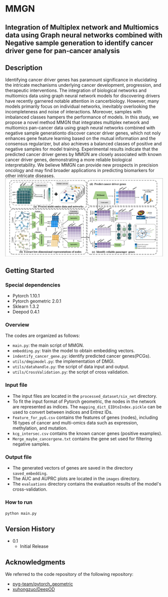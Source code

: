# MMGN

## **Integration of Multiplex network and Multiomics data using Graph neural networks combined with Negative sample generation to identify cancer driver gene for pan-cancer analysis**

## Description

Identifying cancer driver genes has paramount significance in elucidating the intricate mechanisms underlying cancer development, progression, and therapeutic interventions. The integration of biological networks and multiomics data using graph neural network models for discovering drivers have recently garnered notable attention in cancerbiology. However, many models primarily focus on individual networks, inevitably overlooking the incompleteness and noise of interactions. Moreover, samples with imbalanced classes hampers the performance of models. In this study, we propose a novel method MMGN that integrates multiplex network and multiomics pan-cancer data using graph neural networks combined with negative sample generationto discover cancer driver genes, which not noly enhances gene feature learning based on the mutual information and the consensus regularizer, but also achieves a balanced classes of positive and negative samples for model training. Experimental results indicate that the predicted cancer driver genes by MMGN are closely associated with known cancer driver genes, demonstrating a more reliable biological interpretability. We believe MMGN can provide new prospects in precision oncology and may find broader applications in predicting biomarkers for other intricate diseases.&#x20;
![Mainframe](figure/MainFrame_ver5.png)


## Getting Started

### Special dependencies

*   Pytorch 1.10.1
*   Pytorch geometric 2.0.1
*   Sklearn 1.3.2
*   Deepod 0.4.1

### Overview

The codes are organized as follows:&#x20;

*   `main.py`: the main script of MMGN.
*   `embedding.py`: train the model to obtain embedding vectors.
*   `indentify_cancer_gene.py`: identify predicted cancer genes(PCGs).
*   `utils/dmgimodel.py`: the implementation of DMGI.&#x20;
*   `utils/datahandle.py`: the script of data input and output.
*   `utils/CrossValidation.py`: the script of cross validation.

### Input file

*   The input files are located in the `processed_dataset/six_net` directory.
*   To fit the input format of Pytorch geometric, the nodes in the network are represented as indices. The `mapping_dict_EIDtoIndex.pickle` can be used to convert between indices and Entrez IDs.
*   &#x20;`Feature_for_pyG.csv` contains the features of genes (nodes), including 16 types of cancer and multi-omics data such as expression, methylation, and mutation.
*   &#x20;`kcg_intersec.csv` contains the known cancer genes (positive examples).
*   &#x20;`Merge_maybe_cancergene.txt` contains the gene set used for filtering negative samples.

### Output file

*   The generated vectors of genes are saved in the directory  `saved_embedding`.
*   The AUC and AUPRC plots are located in the `images` directory.
*   The `evaluations` directory contains the evaluation results of the model's  cross-validation.

### How to run

`python main.py`

## Version History

*   0.1
    *   Initial Release

## Acknowledgments

We referred to the code repository of the following repository:&#x20;

*   [pyg-team/pytorch\_geometric](https://github.com/pyg-team/pytorch_geometric)
*   [xuhongzuo/DeepOD](https://github.com/xuhongzuo/DeepOD)
